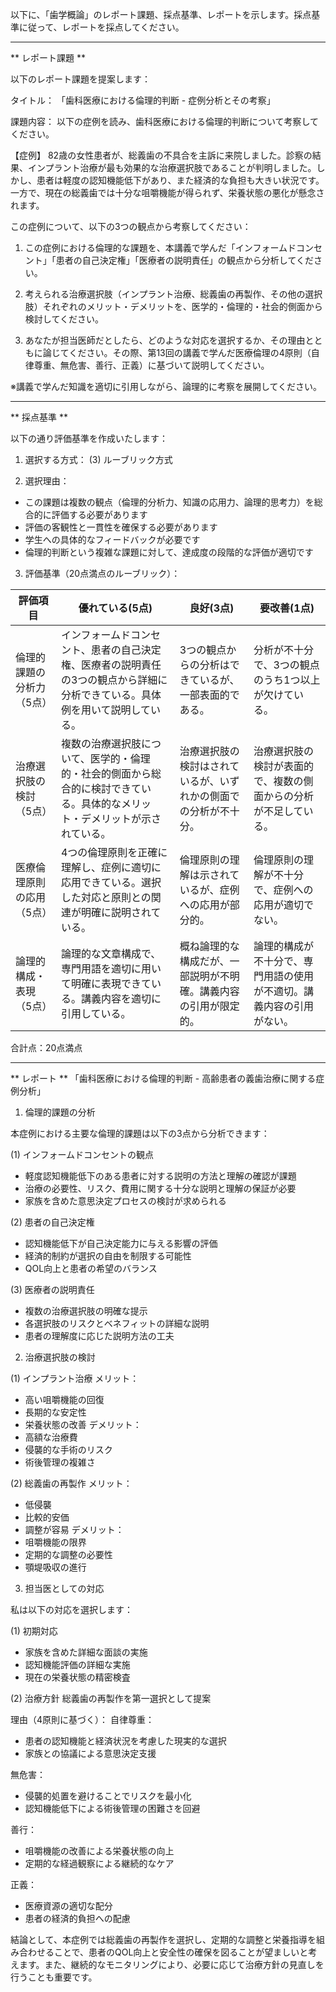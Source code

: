 以下に、「歯学概論」のレポート課題、採点基準、レポートを示します。採点基準に従って、レポートを採点してください。

---------------------------------------
** レポート課題 **

以下のレポート課題を提案します：

タイトル：
「歯科医療における倫理的判断 - 症例分析とその考察」

課題内容：
以下の症例を読み、歯科医療における倫理的判断について考察してください。

【症例】
82歳の女性患者が、総義歯の不具合を主訴に来院しました。診察の結果、インプラント治療が最も効果的な治療選択肢であることが判明しました。しかし、患者は軽度の認知機能低下があり、また経済的な負担も大きい状況です。一方で、現在の総義歯では十分な咀嚼機能が得られず、栄養状態の悪化が懸念されます。

この症例について、以下の3つの観点から考察してください：

1. この症例における倫理的な課題を、本講義で学んだ「インフォームドコンセント」「患者の自己決定権」「医療者の説明責任」の観点から分析してください。

2. 考えられる治療選択肢（インプラント治療、総義歯の再製作、その他の選択肢）それぞれのメリット・デメリットを、医学的・倫理的・社会的側面から検討してください。

3. あなたが担当医師だとしたら、どのような対応を選択するか、その理由とともに論じてください。その際、第13回の講義で学んだ医療倫理の4原則（自律尊重、無危害、善行、正義）に基づいて説明してください。

※講義で学んだ知識を適切に引用しながら、論理的に考察を展開してください。

---------------------------------------
** 採点基準 **

以下の通り評価基準を作成いたします：

1. 選択する方式：
(3) ルーブリック方式

2. 選択理由：
- この課題は複数の観点（倫理的分析力、知識の応用力、論理的思考力）を総合的に評価する必要があります
- 評価の客観性と一貫性を確保する必要があります
- 学生への具体的なフィードバックが必要です
- 倫理的判断という複雑な課題に対して、達成度の段階的な評価が適切です

3. 評価基準（20点満点のルーブリック）：

| 評価項目 | 優れている(5点) | 良好(3点) | 要改善(1点) |
|---------|----------------|-----------|------------|
| 倫理的課題の分析力（5点） | インフォームドコンセント、患者の自己決定権、医療者の説明責任の3つの観点から詳細に分析できている。具体例を用いて説明している。 | 3つの観点からの分析はできているが、一部表面的である。 | 分析が不十分で、3つの観点のうち1つ以上が欠けている。 |
| 治療選択肢の検討（5点） | 複数の治療選択肢について、医学的・倫理的・社会的側面から総合的に検討できている。具体的なメリット・デメリットが示されている。 | 治療選択肢の検討はされているが、いずれかの側面での分析が不十分。 | 治療選択肢の検討が表面的で、複数の側面からの分析が不足している。 |
| 医療倫理原則の応用（5点） | 4つの倫理原則を正確に理解し、症例に適切に応用できている。選択した対応と原則との関連が明確に説明されている。 | 倫理原則の理解は示されているが、症例への応用が部分的。 | 倫理原則の理解が不十分で、症例への応用が適切でない。 |
| 論理的構成・表現（5点） | 論理的な文章構成で、専門用語を適切に用いて明確に表現できている。講義内容を適切に引用している。 | 概ね論理的な構成だが、一部説明が不明確。講義内容の引用が限定的。 | 論理的構成が不十分で、専門用語の使用が不適切。講義内容の引用がない。 |

合計点：20点満点

---------------------------------------
** レポート **
「歯科医療における倫理的判断 - 高齢患者の義歯治療に関する症例分析」

1. 倫理的課題の分析

本症例における主要な倫理的課題は以下の3点から分析できます：

(1) インフォームドコンセントの観点
- 軽度認知機能低下のある患者に対する説明の方法と理解の確認が課題
- 治療の必要性、リスク、費用に関する十分な説明と理解の保証が必要
- 家族を含めた意思決定プロセスの検討が求められる

(2) 患者の自己決定権
- 認知機能低下が自己決定能力に与える影響の評価
- 経済的制約が選択の自由を制限する可能性
- QOL向上と患者の希望のバランス

(3) 医療者の説明責任
- 複数の治療選択肢の明確な提示
- 各選択肢のリスクとベネフィットの詳細な説明
- 患者の理解度に応じた説明方法の工夫

2. 治療選択肢の検討

(1) インプラント治療
メリット：
- 高い咀嚼機能の回復
- 長期的な安定性
- 栄養状態の改善
デメリット：
- 高額な治療費
- 侵襲的な手術のリスク
- 術後管理の複雑さ

(2) 総義歯の再製作
メリット：
- 低侵襲
- 比較的安価
- 調整が容易
デメリット：
- 咀嚼機能の限界
- 定期的な調整の必要性
- 顎堤吸収の進行

3. 担当医としての対応

私は以下の対応を選択します：

(1) 初期対応
- 家族を含めた詳細な面談の実施
- 認知機能評価の詳細な実施
- 現在の栄養状態の精密検査

(2) 治療方針
総義歯の再製作を第一選択として提案

理由（4原則に基づく）：
自律尊重：
- 患者の認知機能と経済状況を考慮した現実的な選択
- 家族との協議による意思決定支援

無危害：
- 侵襲的処置を避けることでリスクを最小化
- 認知機能低下による術後管理の困難さを回避

善行：
- 咀嚼機能の改善による栄養状態の向上
- 定期的な経過観察による継続的なケア

正義：
- 医療資源の適切な配分
- 患者の経済的負担への配慮

結論として、本症例では総義歯の再製作を選択し、定期的な調整と栄養指導を組み合わせることで、患者のQOL向上と安全性の確保を図ることが望ましいと考えます。また、継続的なモニタリングにより、必要に応じて治療方針の見直しを行うことも重要です。

